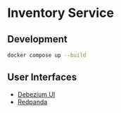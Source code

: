 # Inventory Service

## Development

```bash
docker compose up --build
```

## User Interfaces
- [Debezium UI](http://localhost:8084)
- [Redpanda](http://localhost:8081)